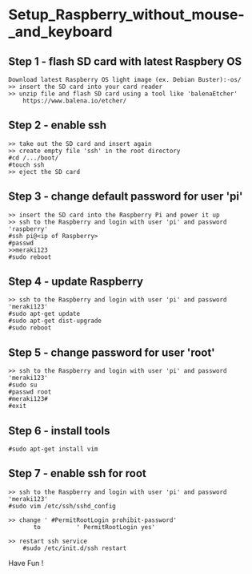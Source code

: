 # Setup_Raspberry_without_mouse-_and_keyboard

## Step 1 - flash SD card with latest Raspbery OS
  	
	Download latest Raspberry OS light image (ex. Debian Buster):-os/
	>> insert the SD card into your card reader
	>> unzip file and flash SD card using a tool like 'balenaEtcher'
		https://www.balena.io/etcher/


## Step 2 - enable ssh

	>> take out the SD card and insert again
	>> create empty file 'ssh' in the root directory
	#cd /.../boot/
	#touch ssh
	>> eject the SD card


## Step 3 - change default password for user 'pi'
	
	>> insert the SD card into the Raspberry Pi and power it up
	>> ssh to the Raspberry and login with user 'pi' and password 'raspberry'
	#ssh pi@<ip of Raspberry>
	#passwd 
   	>>meraki123
	#sudo reboot

## Step 4 - update Raspberry

	>> ssh to the Raspberry and login with user 'pi' and password 'meraki123'
	#sudo apt-get update
	#sudo apt-get dist-upgrade
	#sudo reboot


## Step 5 - change password for user 'root'
	
	>> ssh to the Raspberry and login with user 'pi' and password 'meraki123'
	#sudo su
	#passwd root
	#meraki123#
	#exit
	
	
## Step 6 - install tools
	
	#sudo apt-get install vim
	
	
## Step 7 - enable ssh for root 
	
	>> ssh to the Raspberry and login with user 'pi' and password 'meraki123'
	#sudo vim /etc/ssh/sshd_config

	>> change ' #PermitRootLogin prohibit-password'
     	   to          ' PermitRootLogin yes'

	>> restart ssh service
		#sudo /etc/init.d/ssh restart



Have Fun !
